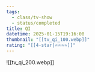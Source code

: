 ```yaml
---
tags:
  - class/tv-show
  - status/completed
title: QI
datetime: 2025-01-15T19:16:00
thumbnail: "[[tv_qi_100.webp]]"
rating: "[[4-star|⭐️⭐️⭐️⭐️]]"
---
```

![[tv_qi_200.webp]]